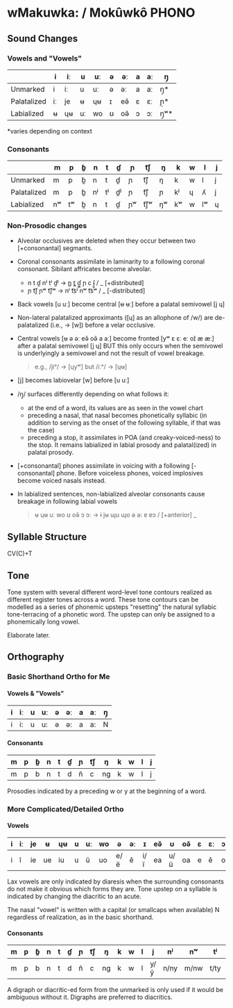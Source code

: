 # wMakuwka: / Mokûwkô PHONO

## Sound Changes

### Vowels and "Vowels"

|             | i  | iː | u  | uː | ə | əː | a | aː | ŋ̩    |
|-------------|----|----|----|----|---|----|---|----|------|
| Unmarked    | i  | iː | u  | uː | ə | əː | a | aː | ŋ̩\*  |
| Palatalized | iː | je | ʉ  | ɥʉ | ɪ | eə̆ | ɛ | ɛː | ɲ̩\*  |
| Labialized  | ʉ  | ɥʉ | uː | wo | ʊ | oə̆ | ɔ | ɔː | ŋ̩ʷ\* |

\*varies depending on context

### Consonants

|             | m  | p  | ɓ̰ | n  | t  | ɗ̰  | ɲ  | t͡ʃ  | ŋ  | k  | w | l  | j |
|-------------|----|----|---|----|----|----|----|-----|----|----|---|----|---|
| Unmarked    | m  | p  | ɓ̰ | n  | t  | ɗ̰  | ɲ  | t͡ʃ  | ŋ  | k  | w | l  | j |
| Palatalized | m  | p  | ɓ̰ | nʲ | tʲ | ɗ̰ʲ | ɲ  | t͡ʃ  | ɲ  | kʲ | ɥ | ʎ  | j |
| Labialized  | nʷ | tʷ | ɓ̰ | n  | t  | ɗ̰  | ɲʷ | t͡ʃʷ | ŋʷ | kʷ | w | lʷ | ɥ |

### Non-Prosodic changes

- Alveolar occlusives are deleted when they occur between two \[+consonantal\] segmants.

- Coronal consonants assimilate in laminarity to a following coronal consonant. Sibilant affricates become alveolar.
  - n t ɗ̰ nʲ tʲ ɗ̰ʲ → n̻ t̻ ɗ̰̻ ɲ c ʄ̰ / \_ \[+distributed\]
  - ɲ t͡ʃ ɲʷ t͡ʃʷ → nʲ t͡sʲ nʷ t͡sʷ / \_ \[-distributed\]

- Back vowels \[u uː\] become central \[ʉ ʉː\] before a palatal semivowel \[j ɥ\]

- Non-lateral palatalized approximants (\[ɥ\] as an allophone of /w/) are de-palatalized (i.e., → \[w\]) before a velar occlusive.

- Central vowels \[ʉ ə əː eə̆ oə̆ a aː\] become fronted \[yʷ ɛ ɛː eː oɪ̆ æ æː\] after a palatal semivowel \[j ɥ\] BUT this only occurs when the semivowel is underlyingly a semivowel and not the result of vowel breakage.  
  > e.g., /jiᵒ/ → \[ɥyʷ\] but /iːᵒ/ → \[ɥʉ\]

- \[j\] becomes labiovelar \[w\] before \[u uː\]

- /ŋ̩/ surfaces differently depending on what follows it:
  - at the end of a word, its values are as seen in the vowel chart
  - preceding a nasal, that nasal becomes phonetically syllabic (in addition to serving as the onset of the following syllable, if that was the case)
  - preceding a stop, it assimilates in POA (and creaky-voiced-ness) to the stop. It remains labialized in labial prosody and palatal(ized) in palatal prosody.

- \[+consonantal\] phones assimilate in voicing with a following \[-consonantal\] phone. Before voiceless phones, voiced implosives become voiced nasals instead.

- In labialized sentences, non-labialized alveolar consonants cause breakage in following labial vowels
  > ʉ ɥʉ uː wo ʊ oə̆ ɔ ɔː → ɨ jʉ ɰu ɰo ə ə: ɐ ɐɔ / \[+anterior\] \_

## Syllable Structure

CV(C)+T

## Tone

Tone system with several different word-level tone contours realized as different register tones across a word. These tone contours can be modelled as a series of phonemic upsteps "resetting" the natural syllabic tone-terracing of a phonetic word. The upstep can only be assigned to a phonemically long vowel.

Elaborate later.

## Orthography

### Basic Shorthand Ortho for Me

#### Vowels & "Vowels"

| i | iː | u | uː | ə | əː | a | aː | ŋ̩ |
|---|----|---|----|---|----|---|----|---|
| i | i: | u | u: | ə | ə: | a | a: | N |

#### Consonants

| m | p | ɓ̰ | n | t | ɗ̰ | ɲ | t͡ʃ | ŋ  | k | w | l | j |
|---|---|---|---|---|---|---|----|----|---|---|---|---|
| m | p | b | n | t | d | ñ | c  | ng | k | w | l | j |

Prosodies indicated by a preceding w or y at the beginning of a word.

### More Complicated/Detailed Ortho

#### Vowels

| i | iː | je | ʉ  | ɥʉ | u | uː | wo | ə   | əː | ɪ   | eə̆ | ʊ   | oə̆ | ɛ | ɛː | ɔ | ɔː | a | aː |
|---|----|----|----|----|---|----|----|-----|----|-----|----|-----|----|---|----|---|----|---|----|
| i | î  | ie | ue | iu | u | û  | uo | e/ë | ê  | i/ï | ea | u/ü | oa | e | ê  | o | ô  | a | â  |

Lax vowels are only indicated by diaresis when the surrounding consonants do not make it obvious which forms they are. Tone upstep on a syllable is indicated by changing the diacritic to an acute.

The nasal "vowel" is written with a capital (or smallcaps when available) N regardless of realization, as in the basic shorthand.

#### Consonants

| m | p | ɓ̰ | n | t | ɗ̰ | ɲ | t͡ʃ | ŋ  | k | w | l |  j  |  nʲ  |  nʷ  |  tʲ  |  tʷ  |  ɗ̰ʲ  |  ɲʷ  | t͡ʃʷ  |  kʲ  |  kʷ  |  ʎ   |  lʷ  |  ɥ  |
|---|---|---|---|---|---|---|----|----|---|---|---|-----|------|------|------|------|------|------|------|------|------|------|------|-----|
| m | p | b | n | t | d | ñ | c  | ng | k | w | l | y/ŷ | n/ny | m/nw | t/ty | t/tw | d/dy | ñ/ñw | c/cw | k/ky | k/kw | l/ly | l/lw | y/ÿ |

A digraph or diacritic-ed form from the unmarked is only used if it would be ambiguous without it. Digraphs are preferred to diacritics.
